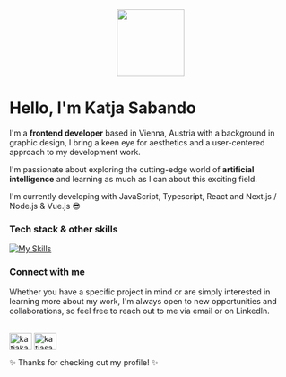 <div id="header" align="center"> 
    <img src="https://media.giphy.com/media/HwBlFQZFcAoUcPHZdX/giphy.gif" width="120" height="120"/></div>
   
<h1 align="left">Hello, I'm Katja Sabando</h1>

I'm a <b>frontend developer</b> based in Vienna, Austria with a background in graphic design, I bring a keen eye for aesthetics and a user-centered approach to my development work.</p>
  
I'm passionate about exploring the cutting-edge world of <b>artificial intelligence</b> and learning as much as I can about this exciting field.

 I'm currently developing with JavaScript, Typescript, React and Next.js / Node.js & Vue.js 😎


<h3>Tech stack &  other skills</h3>


[![My Skills](https://skillicons.dev/icons?i=javascript,typescript,nodejs,react,vue,css,html,sass,figma,tailwind&theme=light)](https://skillicons.dev)



<h3>Connect with me</h3>
Whether you have a specific project in mind or are simply interested in learning more about my work, I'm always open to new opportunities and collaborations, so feel free to reach out to me via email or on LinkedIn.
<br/>
<br/>
<p>
<a href="https://twitter.com/katjakay" target="blank"><img align="center" src="https://raw.githubusercontent.com/rahuldkjain/github-profile-readme-generator/master/src/images/icons/Social/twitter.svg" alt="katjakay" height="30" width="40" /></a>
<a href="https://linkedin.com/in/katjasabando" target="blank"><img align="center" src="https://raw.githubusercontent.com/rahuldkjain/github-profile-readme-generator/master/src/images/icons/Social/linked-in-alt.svg" alt="katjasabando" height="30" width="40" /></a>
</p>

✨ Thanks for checking out my profile! ✨
